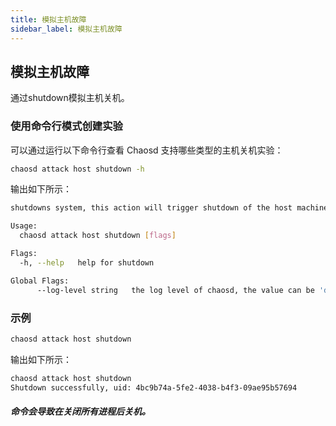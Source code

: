 ```yaml
---
title: 模拟主机故障
sidebar_label: 模拟主机故障
---
```


## 模拟主机故障

通过shutdown模拟主机关机。

### 使用命令行模式创建实验

可以通过运行以下命令行查看 Chaosd 支持哪些类型的主机关机实验：

```bash
chaosd attack host shutdown -h
```

输出如下所示：

```bash
shutdowns system, this action will trigger shutdown of the host machine

Usage:
  chaosd attack host shutdown [flags]

Flags:
  -h, --help   help for shutdown

Global Flags:
      --log-level string   the log level of chaosd, the value can be 'debug', 'info', 'warn' and 'error'
```

### 示例

```bash
chaosd attack host shutdown
```

输出如下所示：

```bash
chaosd attack host shutdown
Shutdown successfully, uid: 4bc9b74a-5fe2-4038-b4f3-09ae95b57694
```

##### 命令会导致在关闭所有进程后关机。
